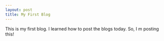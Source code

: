 ```yaml
---
layout: post
title: My First Blog
---
```


This is my first blog.
I learned how to post the blogs today.
So, I m posting this!
